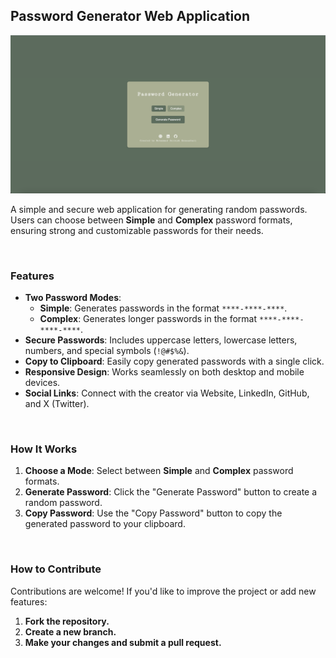 ## Password Generator Web Application
[![](screenshot.png)](https://soroushesnaashari.github.io/Password-Generator-App/)

A simple and secure web application for generating random passwords. Users can choose between **Simple** and **Complex** password formats, ensuring strong and customizable passwords for their needs.

<br>

### Features

- **Two Password Modes**:
  - **Simple**: Generates passwords in the format `****-****-****`.
  - **Complex**: Generates longer passwords in the format `****-****-****-****`.
- **Secure Passwords**: Includes uppercase letters, lowercase letters, numbers, and special symbols (`!@#$%&`).
- **Copy to Clipboard**: Easily copy generated passwords with a single click.
- **Responsive Design**: Works seamlessly on both desktop and mobile devices.
- **Social Links**: Connect with the creator via Website, LinkedIn, GitHub, and X (Twitter).

<br>

### How It Works

1. **Choose a Mode**: Select between **Simple** and **Complex** password formats.
2. **Generate Password**: Click the "Generate Password" button to create a random password.
3. **Copy Password**: Use the "Copy Password" button to copy the generated password to your clipboard.

<br>

### How to Contribute
Contributions are welcome! If you'd like to improve the project or add new features:

1. **Fork the repository.**
2. **Create a new branch.**
3. **Make your changes and submit a pull request.**
